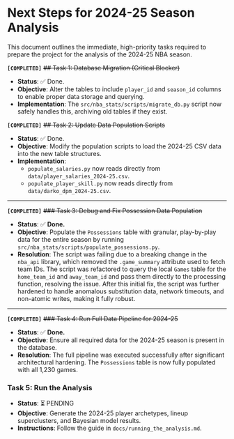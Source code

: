 # Next Steps for 2024-25 Season Analysis

This document outlines the immediate, high-priority tasks required to prepare the project for the analysis of the 2024-25 NBA season.

**`[COMPLETED]`** ~~## Task 1: Database Migration (Critical Blocker)~~

- **Status**: ✅ Done.
- **Objective**: Alter the tables to include `player_id` and `season_id` columns to enable proper data storage and querying.
- **Implementation**: The `src/nba_stats/scripts/migrate_db.py` script now safely handles this, archiving old tables if they exist.

**`[COMPLETED]`** ~~## Task 2: Update Data Population Scripts~~

- **Status**: ✅ Done.
- **Objective**: Modify the population scripts to load the 2024-25 CSV data into the new table structures.
- **Implementation**:
    - `populate_salaries.py` now reads directly from `data/player_salaries_2024-25.csv`.
    - `populate_player_skill.py` now reads directly from `data/darko_dpm_2024-25.csv`.

---

**`[COMPLETED]`** ~~### Task 3: Debug and Fix Possession Data Population~~

- **Status**: ✅ **Done.**
- **Objective**: Populate the `Possessions` table with granular, play-by-play data for the entire season by running `src/nba_stats/scripts/populate_possessions.py`.
- **Resolution**: The script was failing due to a breaking change in the `nba_api` library, which removed the `.game_summary` attribute used to fetch team IDs. The script was refactored to query the local `Games` table for the `home_team_id` and `away_team_id` and pass them directly to the processing function, resolving the issue. After this initial fix, the script was further hardened to handle anomalous substitution data, network timeouts, and non-atomic writes, making it fully robust.

---

**`[COMPLETED]`** ~~### Task 4: Run Full Data Pipeline for 2024-25~~

- **Status**: ✅ **Done.**
- **Objective**: Ensure all required data for the 2024-25 season is present in the database.
- **Resolution**: The full pipeline was executed successfully after significant architectural hardening. The `Possessions` table is now fully populated with all 1,230 games.

### Task 5: Run the Analysis

- **Status**: ⏳ PENDING
- **Objective**: Generate the 2024-25 player archetypes, lineup superclusters, and Bayesian model results.
- **Instructions**: Follow the guide in `docs/running_the_analysis.md`.
